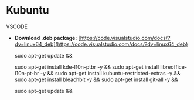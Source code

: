 # Kubuntu

VSCODE
- **Download .deb package:** [https://code.visualstudio.com/docs/?dv=linux64_deb](https://code.visualstudio.com/docs/?dv=linux64_deb)

	sudo apt-get update && 

	sudo apt-get install kde-l10n-ptbr -y && 
	sudo apt-get install libreoffice-l10n-pt-br -y && 
	sudo apt-get install kubuntu-restricted-extras -y && 
	sudo apt-get install bleachbit -y && 
	sudo apt-get install git-all -y && 

	sudo apt-get update && 

